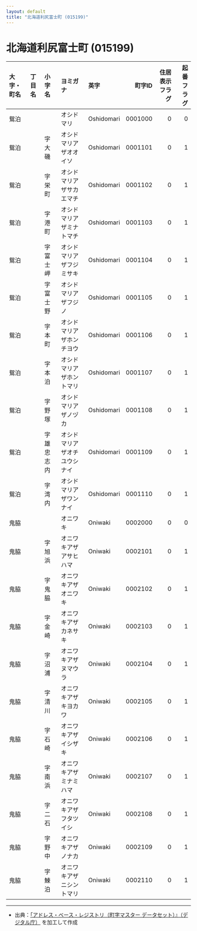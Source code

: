 ```yaml
---
layout: default
title: "北海道利尻富士町 (015199)"
---
```


# 北海道利尻富士町 (015199)

| 大字・町名 | 丁目名 | 小字名 | ヨミガナ | 英字 | 町字ID | 住居表示フラグ | 起番フラグ |
|:--------|:------|:------|:-----------------|:---------------------|--------:|----------:|--------:|
| 鴛泊 |  |  | オシドマリ | Oshidomari | 0001000 | 0 | 0 |
| 鴛泊 |  | 字大磯 | オシドマリアザオオイソ | Oshidomari | 0001101 | 0 | 1 |
| 鴛泊 |  | 字栄町 | オシドマリアザサカエマチ | Oshidomari | 0001102 | 0 | 1 |
| 鴛泊 |  | 字港町 | オシドマリアザミナトマチ | Oshidomari | 0001103 | 0 | 1 |
| 鴛泊 |  | 字富士岬 | オシドマリアザフジミサキ | Oshidomari | 0001104 | 0 | 1 |
| 鴛泊 |  | 字富士野 | オシドマリアザフジノ | Oshidomari | 0001105 | 0 | 1 |
| 鴛泊 |  | 字本町 | オシドマリアザホンチヨウ | Oshidomari | 0001106 | 0 | 1 |
| 鴛泊 |  | 字本泊 | オシドマリアザホントマリ | Oshidomari | 0001107 | 0 | 1 |
| 鴛泊 |  | 字野塚 | オシドマリアザノヅカ | Oshidomari | 0001108 | 0 | 1 |
| 鴛泊 |  | 字雄忠志内 | オシドマリアザオチユウシナイ | Oshidomari | 0001109 | 0 | 1 |
| 鴛泊 |  | 字湾内 | オシドマリアザワンナイ | Oshidomari | 0001110 | 0 | 1 |
| 鬼脇 |  |  | オニワキ | Oniwaki | 0002000 | 0 | 0 |
| 鬼脇 |  | 字旭浜 | オニワキアザアサヒハマ | Oniwaki | 0002101 | 0 | 1 |
| 鬼脇 |  | 字鬼脇 | オニワキアザオニワキ | Oniwaki | 0002102 | 0 | 1 |
| 鬼脇 |  | 字金崎 | オニワキアザカネサキ | Oniwaki | 0002103 | 0 | 1 |
| 鬼脇 |  | 字沼浦 | オニワキアザヌマウラ | Oniwaki | 0002104 | 0 | 1 |
| 鬼脇 |  | 字清川 | オニワキアザキヨカワ | Oniwaki | 0002105 | 0 | 1 |
| 鬼脇 |  | 字石崎 | オニワキアザイシザキ | Oniwaki | 0002106 | 0 | 1 |
| 鬼脇 |  | 字南浜 | オニワキアザミナミハマ | Oniwaki | 0002107 | 0 | 1 |
| 鬼脇 |  | 字二石 | オニワキアザフタツイシ | Oniwaki | 0002108 | 0 | 1 |
| 鬼脇 |  | 字野中 | オニワキアザノナカ | Oniwaki | 0002109 | 0 | 1 |
| 鬼脇 |  | 字鰊泊 | オニワキアザニシントマリ | Oniwaki | 0002110 | 0 | 1 |

---

- 出典：[「アドレス・ベース・レジストリ（町字マスター データセット）』（デジタル庁）](https://www.digital.go.jp/policies/base_registry_address/) を加工して作成